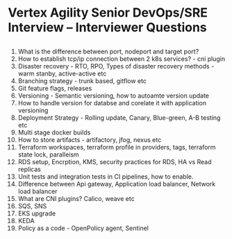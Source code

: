 # Vertex Agility Senior DevOps/SRE Interview – Interviewer Questions

## 

1. What is the difference between port, nodeport and target port?
2. How to establish tcp/ip connection between 2 k8s services? - cni plugin
3. Disaster recovery - RTO, RPO,  Types of disaster recovery methods - warm stanby, active-active etc
4. Branching strategy - trunk based, gitflow etc
5. Git feature flags, releases
6. Versioning - Semantic versioning, how to autoamte version update
7. How to handle version for databse and corelate it with application versioning
8. Deployment Strategy - Rolling update, Canary, Blue-green, A-B testing etc
9. Multi stage docker builds
10. How to store artifacts - artifactory, jfog, nexus etc
11. Terraform workspaces, terraform profile in providers, tags, terraform state lock, paralleism
12. RDS setup, Encrption, KMS, security practices for RDS, HA vs Read replicas
13. Unit tests and integration tests in CI pipelines, how to enable.
14. Difference between Api gateway, Application load balancer, Network load balancer
15. What are CNI plugins? Calico, weave etc
16. SQS, SNS
17. EKS upgrade
18. KEDA 
19. Policy as a code - OpenPolicy agent, Sentinel